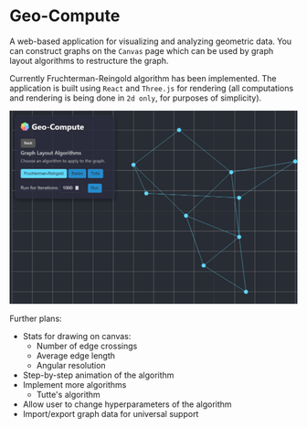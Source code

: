 # Geo-Compute

A web-based application for visualizing and analyzing geometric data. You can construct graphs on the `Canvas` page which can be used by graph layout algorithms to restructure the graph.
<br/>

Currently Fruchterman-Reingold algorithm has been implemented. The application is built using `React` and `Three.js` for rendering (all computations and rendering is being done in `2d only`, for purposes of simplicity).

![Geo-Compute](frontend/src/assets/image.png)

Further plans:

- Stats for drawing on canvas:
  - Number of edge crossings
  - Average edge length
  - Angular resolution
- Step-by-step animation of the algorithm
- Implement more algorithms
  - Tutte's algorithm
- Allow user to change hyperparameters of the algorithm
- Import/export graph data for universal support
